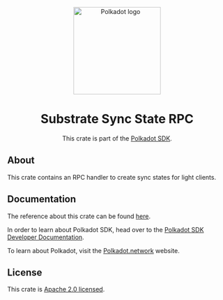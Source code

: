 <div align="center">

<img
alt="Polkadot logo" width="200"
src="https://raw.githubusercontent.com/paritytech/polkadot-sdk/rzadp/readmes/docs/images/Polkadot_Logo_Horizontal_Pink_BlackOnWhite.png">

# Substrate Sync State RPC

This crate is part of the [Polkadot SDK](https://github.com/paritytech/polkadot-sdk/).

</div>

## About

This crate contains an RPC handler to create sync states for light clients.

## Documentation

The reference about this crate can be found [here](https://paritytech.github.io/polkadot-sdk/master/sc_sync_state_rpc).

In order to learn about Polkadot SDK, head over to the [Polkadot SDK Developer Documentation](https://paritytech.github.io/polkadot-sdk/master/polkadot_sdk_docs/index.html).

To learn about Polkadot, visit the [Polkadot.network](https://polkadot.network/) website.

## License

This crate is [Apache 2.0 licensed](https://spdx.org/licenses/Apache-2.0.html).
